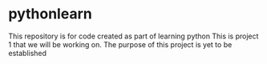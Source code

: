 # pythonlearn
This repository is for code created as part of learning python
This is project 1 that we will be working on. The purpose of this project is yet to be established
